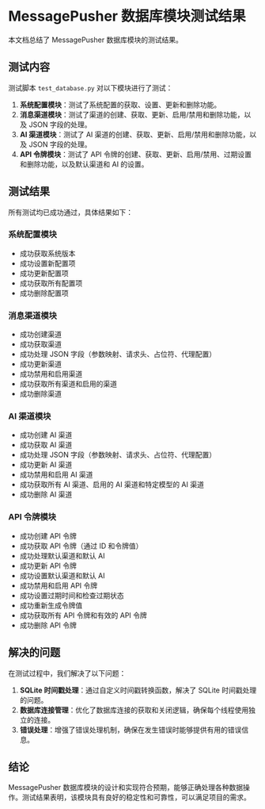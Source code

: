 # MessagePusher 数据库模块测试结果

本文档总结了 MessagePusher 数据库模块的测试结果。

## 测试内容

测试脚本 `test_database.py` 对以下模块进行了测试：

1. **系统配置模块**：测试了系统配置的获取、设置、更新和删除功能。
2. **消息渠道模块**：测试了渠道的创建、获取、更新、启用/禁用和删除功能，以及 JSON 字段的处理。
3. **AI 渠道模块**：测试了 AI 渠道的创建、获取、更新、启用/禁用和删除功能，以及 JSON 字段的处理。
4. **API 令牌模块**：测试了 API 令牌的创建、获取、更新、启用/禁用、过期设置和删除功能，以及默认渠道和 AI 的设置。

## 测试结果

所有测试均已成功通过，具体结果如下：

### 系统配置模块

- 成功获取系统版本
- 成功设置新配置项
- 成功更新配置项
- 成功获取所有配置项
- 成功删除配置项

### 消息渠道模块

- 成功创建渠道
- 成功获取渠道
- 成功处理 JSON 字段（参数映射、请求头、占位符、代理配置）
- 成功更新渠道
- 成功禁用和启用渠道
- 成功获取所有渠道和启用的渠道
- 成功删除渠道

### AI 渠道模块

- 成功创建 AI 渠道
- 成功获取 AI 渠道
- 成功处理 JSON 字段（参数映射、请求头、占位符、代理配置）
- 成功更新 AI 渠道
- 成功禁用和启用 AI 渠道
- 成功获取所有 AI 渠道、启用的 AI 渠道和特定模型的 AI 渠道
- 成功删除 AI 渠道

### API 令牌模块

- 成功创建 API 令牌
- 成功获取 API 令牌（通过 ID 和令牌值）
- 成功处理默认渠道和默认 AI
- 成功更新 API 令牌
- 成功设置默认渠道和默认 AI
- 成功禁用和启用 API 令牌
- 成功设置过期时间和检查过期状态
- 成功重新生成令牌值
- 成功获取所有 API 令牌和有效的 API 令牌
- 成功删除 API 令牌

## 解决的问题

在测试过程中，我们解决了以下问题：

1. **SQLite 时间戳处理**：通过自定义时间戳转换函数，解决了 SQLite 时间戳处理的问题。
2. **数据库连接管理**：优化了数据库连接的获取和关闭逻辑，确保每个线程使用独立的连接。
3. **错误处理**：增强了错误处理机制，确保在发生错误时能够提供有用的错误信息。

## 结论

MessagePusher 数据库模块的设计和实现符合预期，能够正确处理各种数据操作。测试结果表明，该模块具有良好的稳定性和可靠性，可以满足项目的需求。 